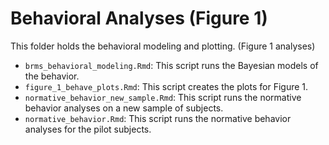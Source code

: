 # Behavioral Analyses (Figure 1)

This folder holds the behavioral modeling and plotting. (Figure 1 analyses)

- `brms_behavioral_modeling.Rmd`: This script runs the Bayesian models of the behavior.
- `figure_1_behave_plots.Rmd`: This script creates the plots for Figure 1.
- `normative_behavior_new_sample.Rmd`: This script runs the normative behavior analyses on a new sample of subjects.
- `normative_behavior.Rmd`: This script runs the normative behavior analyses for the pilot subjects.